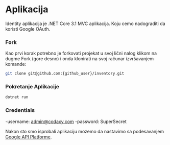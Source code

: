 # Aplikacija

Identity aplikacija je .NET Core 3.1 MVC aplikacija. Koju cemo nadograditi da koristi Google OAuth.

### Fork
Kao prvi korak potrebno je forkovati projekat u svoj lični nalog klikom na dugme Fork (gore desno) i onda klonirati na svoj računar izvršavanjem komande:

```bash
git clone git@github.com:{github_user}/inventory.git
```

### Pokretanje Aplikacije
```bash
dotnet run
```

### Credentials

-username: admin@codaxy.com
-password: SuperSecret

Nakon sto smo isprobali aplikaciju mozemo da nastavimo sa podesavanjem [Google API Platforme](./GoogleApiPlatforma.md).
